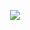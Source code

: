 <p align="center">
  <img src="https://github-readme-stats.vercel.app/api?username=mmmongokiel&show_icons=true&theme=dark"/>
</p>
